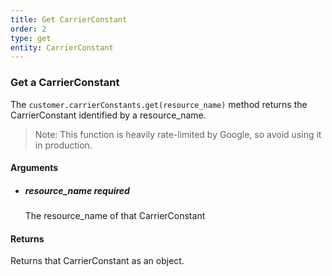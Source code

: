 ```yaml
---
title: Get CarrierConstant 
order: 2
type: get
entity: CarrierConstant 
---
```


### Get a CarrierConstant 

The `customer.carrierConstants.get(resource_name)` method returns the CarrierConstant identified by a resource_name. 

> Note: This function is heavily rate-limited by Google, so avoid using it in production.


#### Arguments

- ##### resource_name *required*
    The resource_name of that CarrierConstant


#### Returns

Returns that CarrierConstant as an object.
